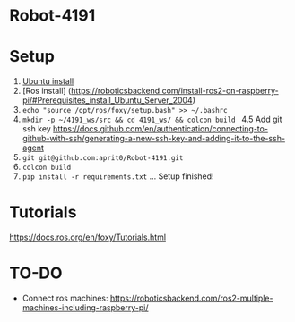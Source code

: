 # Robot-4191

# Setup
1. [Ubuntu install](https://roboticsbackend.com/install-ubuntu-on-raspberry-pi-without-monitor/#Setup_Wi-Fi_and_ssh_for_your_Raspberry_Pi_4_without_a_monitor)
2. [Ros install] (https://roboticsbackend.com/install-ros2-on-raspberry-pi/#Prerequisites_install_Ubuntu_Server_2004) 
3. ```echo "source /opt/ros/foxy/setup.bash" >> ~/.bashrc```
4. ```mkdir -p ~/4191_ws/src && cd 4191_ws/ && colcon build ```
4.5 Add git ssh key https://docs.github.com/en/authentication/connecting-to-github-with-ssh/generating-a-new-ssh-key-and-adding-it-to-the-ssh-agent
5. ```git git@github.com:aprit0/Robot-4191.git```
6. ```colcon build```
7. ```pip install -r requirements.txt```
... Setup finished!

# Tutorials
https://docs.ros.org/en/foxy/Tutorials.html


# TO-DO
- Connect ros machines: https://roboticsbackend.com/ros2-multiple-machines-including-raspberry-pi/
